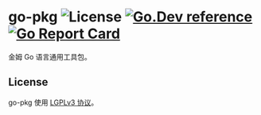 # go-pkg ![License](https://img.shields.io/github/license/jinmukeji/go-pkg) [![Go.Dev reference](https://img.shields.io/badge/go.dev-reference-007d9c?logo=go&logoColor=white&style=flat-square)](https://pkg.go.dev/gitee.com/jt-heath/go-pkg/v2?tab=doc) [![Go Report Card](https://goreportcard.com/badge/jinmukeji/go-pkg)](https://goreportcard.com/report/gitee.com/jt-heath/go-pkg) 

金姆 Go 语言通用工具包。

## License

go-pkg 使用 [LGPLv3 协议](./LICENSE)。

